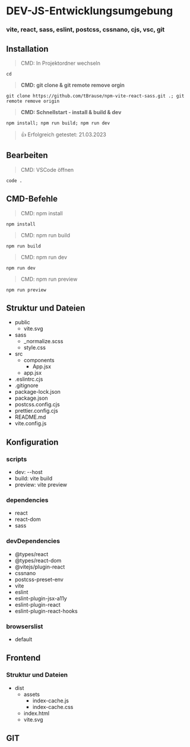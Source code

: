# DEV-JS-Entwicklungsumgebung

### vite, react, sass, eslint, postcss, cssnano, cjs, vsc, git

## Installation

> CMD: In Projektordner wechseln

    cd

> **CMD: git clone & git remote remove orgin**

    git clone https://github.com/tBrause/npm-vite-react-sass.git .; git remote remove origin

> **CMD: Schnellstart - install & build & dev**

    npm install; npm run build; npm run dev

> 👍 Erfolgreich getestet: 21.03.2023

## Bearbeiten

> CMD: VSCode öffnen

    code .

## CMD-Befehle

> CMD: npm install

    npm install

> CMD: npm run build

    npm run build

> CMD: npm run dev

    npm run dev

> CMD: npm run preview

    npm run preview

## Struktur und Dateien

- public
  - vite.svg
- sass
  - \_normalize.scss
  - style.css
- src
  - components
    - App.jsx
  - app.jsx
- .eslintrc.cjs
- .gitignore
- package-lock.json
- package.json
- postcss.config.cjs
- prettier.config.cjs
- README.md
- vite.config.js

## Konfiguration

### scripts

- dev: --host
- build: vite build
- preview: vite preview

### dependencies

- react
- react-dom
- sass

### devDependencies

- @types/react
- @types/react-dom
- @vitejs/plugin-react
- cssnano
- postcss-preset-env
- vite
- eslint
- eslint-plugin-jsx-a11y
- eslint-plugin-react
- eslint-plugin-react-hooks

### browserslist

- default

## Frontend

### Struktur und Dateien

- dist
  - assets
    - index-cache.js
    - index-cache.css
  - index.html
  - vite.svg

## GIT

<!-- kom -->
